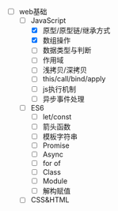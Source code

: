 - [ ] web基础
  - [ ] JavaScript
    - [x] 原型/原型链/继承方式
    - [x] 数组操作
    - [ ] 数据类型与判断
    - [ ] 作用域
    - [ ] 浅拷贝/深拷贝
    - [ ] this/call/bind/apply
    - [ ] js执行机制
    - [ ] 异步事件处理
  - [ ] ES6
    - [ ] let/const
    - [ ] 箭头函数
    - [ ] 模板字符串
    - [ ] Promise
    - [ ] Async
    - [ ] for of
    - [ ] Class
    - [ ] Module
    - [ ] 解构赋值
  - [ ] CSS&HTML 
